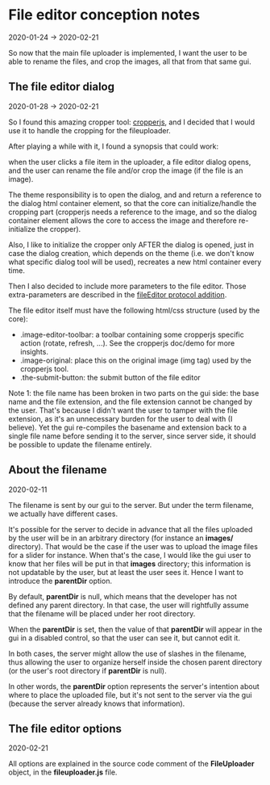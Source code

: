 File editor conception notes
===========
2020-01-24 -> 2020-02-21




So now that the main file uploader is implemented, I want the user to be able to rename the files, and crop the images,
all that from that same gui.



The file editor dialog
--------------
2020-01-28 -> 2020-02-21




So I found this amazing cropper tool: [cropperjs](https://github.com/fengyuanchen/cropperjs/blob/master/README.md),
and I decided that I would use it to handle the cropping for the fileuploader. 

After playing a while with it, I found a synopsis that could work:

when the user clicks a file item in the uploader, a file editor dialog opens, and the user can rename the file and/or
crop the image (if the file is an image).


The theme responsibility is to open the dialog, and and return a reference to the dialog html container element, so that the core
can initialize/handle the cropping part (cropperjs needs a reference to the image, and so the dialog container element
allows the core to access the image and therefore re-initialize the cropper).


Also, I like to initialize the cropper only AFTER the dialog is opened, just in case the dialog creation, 
which depends on the theme (i.e. we don't know what specific dialog tool will be used), recreates a new html
container every time.


Then I also decided to include more parameters to the file editor.
Those extra-parameters are described in the [fileEditor protocol addition](https://github.com/lingtalfi/Light_AjaxFileUploadManager/blob/master/doc/pages/ajax-file-upload-protocol.md#the-fileeditor-protocol-addition).



The file editor itself must have the following html/css structure (used by the core):

    
- .image-editor-toolbar: a toolbar containing some cropperjs specific action (rotate, refresh, ...). See the cropperjs doc/demo for more insights.
- .image-original: place this on the original image (img tag) used by the cropperjs tool.
- .the-submit-button: the submit button of the file editor




Note 1: the file name has been broken in two parts on the gui side: the base name and the file extension, 
    and the file extension cannot be changed by the user.
    That's because I didn't want the user to tamper with the file extension, as it's an unnecessary burden for the user
    to deal with (I believe).
    Yet the gui re-compiles the basename and extension back to a single file name before sending it to the server,
    since server side, it should be possible to update the filename entirely. 



About the filename
----------
2020-02-11


The filename is sent by our gui to the server.
But under the term filename, we actually have different cases.

It's possible for the server to decide in advance that all the files uploaded by the user will be in an arbitrary directory (for instance an **images/** directory).
That would be the case if the user was to upload the image files for a slider for instance.
When that's the case, I would like the gui user to know that her files will be put in that **images** directory; this information is not updatable by the user, but at least the user
sees it. Hence I want to introduce the **parentDir** option.

By default, **parentDir** is null, which means that the developer has not defined any parent directory.
In that case, the user will rightfully assume that the filename will be placed under her root directory.

When the **parentDir** is set, then the value of that **parentDir** will appear in the gui in a disabled control, so that the user can see it, but cannot edit it.

In both cases, the server might allow the use of slashes in the filename, thus allowing the user to organize herself inside the chosen 
parent directory (or the user's root directory if **parentDir** is null). 

In other words, the **parentDir** option represents the server's intention about where to place the uploaded file, but it's not sent to the server via the gui (because the server already
knows that information).




 
The file editor options
----------
2020-02-21

All options are explained in the source code comment of the **FileUploader** object, in the 
**fileuploader.js** file.
    
    
    
    